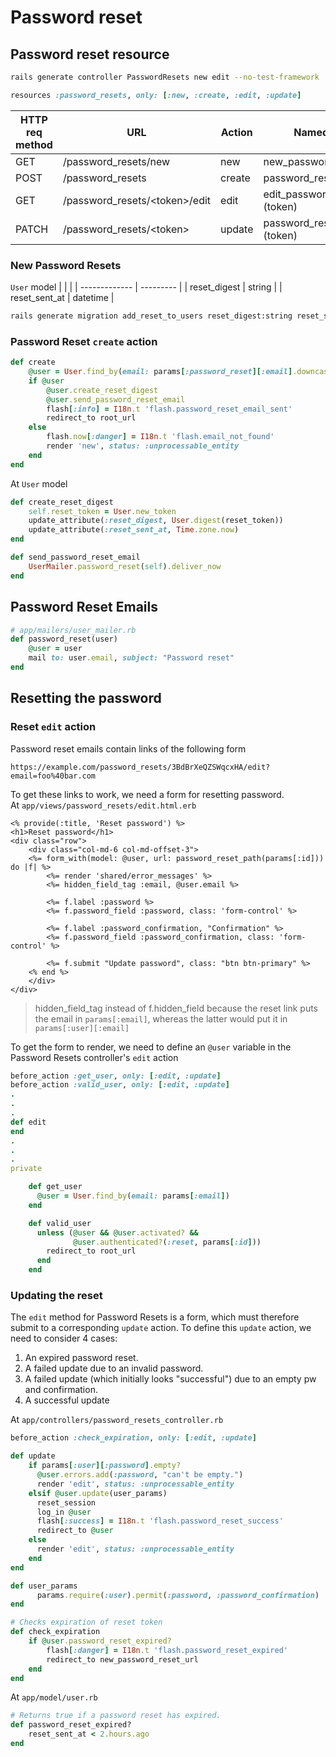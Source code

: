 # Password reset

## Password reset resource
```bash
rails generate controller PasswordResets new edit --no-test-framework
```
```rb
resources :password_resets, only: [:new, :create, :edit, :update]
```
| HTTP req method   | URL                   | Action    | Named routed          |
| ----------------- | --------------------- | --------- | --------------------- |
| GET               | /password_resets/new  | new       | new_password_resets_path |
| POST              | /password_resets      | create    | password_resets_path  |
| GET               | /password_resets/\<token>/edit | edit | edit_password_reset_url (token) |
| PATCH             | /password_resets/\<token> | update | password_reset_path (token) |

### New Password Resets
`User` model
|               |           |
| ------------- | --------- |
| reset_digest  | string    |
| reset_sent_at | datetime  |

```bash
rails generate migration add_reset_to_users reset_digest:string reset_sent_at:datetime
```
### Password Reset `create` action
```rb
def create
    @user = User.find_by(email: params[:password_reset][:email].downcase)
    if @user
        @user.create_reset_digest
        @user.send_password_reset_email
        flash[:info] = I18n.t 'flash.password_reset_email_sent'
        redirect_to root_url
    else
        flash.now[:danger] = I18n.t 'flash.email_not_found'
        render 'new', status: :unprocessable_entity
    end
end
```
At `User` model
```rb
def create_reset_digest
    self.reset_token = User.new_token
    update_attribute(:reset_digest, User.digest(reset_token))
    update_attribute(:reset_sent_at, Time.zone.now)
end

def send_password_reset_email
    UserMailer.password_reset(self).deliver_now
end
```

## Password Reset Emails
```rb
# app/mailers/user_mailer.rb
def password_reset(user)
    @user = user
    mail to: user.email, subject: "Password reset"
end
```

## Resetting the password
### Reset `edit` action
Password reset emails contain links of the following form
```
https://example.com/password_resets/3BdBrXeQZSWqcxHA/edit?
email=foo%40bar.com
```
To get these links to work, we need a form for resetting password.\
At `app/views/password_resets/edit.html.erb`
```erb
<% provide(:title, 'Reset password') %>
<h1>Reset password</h1>
<div class="row">
    <div class="col-md-6 col-md-offset-3">
    <%= form_with(model: @user, url: password_reset_path(params[:id])) do |f| %>
        <%= render 'shared/error_messages' %>
        <%= hidden_field_tag :email, @user.email %>

        <%= f.label :password %>
        <%= f.password_field :password, class: 'form-control' %>

        <%= f.label :password_confirmation, "Confirmation" %>
        <%= f.password_field :password_confirmation, class: 'form-control' %>

        <%= f.submit "Update password", class: "btn btn-primary" %>
    <% end %>
    </div>
</div>
```
> hidden_field_tag instead of f.hidden_field because the reset link puts the email
> in `params[:email]`, whereas the latter would put it in `params[:user][:email]`

To get the form to render, we need to define an `@user` variable in the Password
Resets controller's `edit` action
```rb
before_action :get_user, only: [:edit, :update]
before_action :valid_user, only: [:edit, :update]
.
.
.
def edit
end
.
.
.
private

    def get_user
      @user = User.find_by(email: params[:email])
    end

    def valid_user
      unless (@user && @user.activated? &&
              @user.authenticated?(:reset, params[:id]))
        redirect_to root_url
      end
    end
```
### Updating the reset
The `edit` method for Password Resets is a form, which must therefore submit to a
corresponding `update` action. To define this `update` action, we need to consider
4 cases:
1. An expired password reset.
2. A failed update due to an invalid password.
3. A failed update (which initially looks "successful") due to an empty pw and
confirmation.
4. A successful update

At `app/controllers/password_resets_controller.rb`
```rb
before_action :check_expiration, only: [:edit, :update]

def update
    if params[:user][:password].empty?
      @user.errors.add(:password, "can't be empty.")
      render 'edit', status: :unprocessable_entity
    elsif @user.update(user_params)
      reset_session
      log_in @user
      flash[:success] = I18n.t 'flash.password_reset_success'
      redirect_to @user
    else
      render 'edit', status: :unprocessable_entity
    end
end

def user_params
      params.require(:user).permit(:password, :password_confirmation)
end

# Checks expiration of reset token
def check_expiration
    if @user.password_reset_expired?
        flash[:danger] = I18n.t 'flash.password_reset_expired'
        redirect_to new_password_reset_url
    end
end
```

At `app/model/user.rb`
```rb
# Returns true if a password reset has expired.
def password_reset_expired?
    reset_sent_at < 2.hours.ago
end
```
